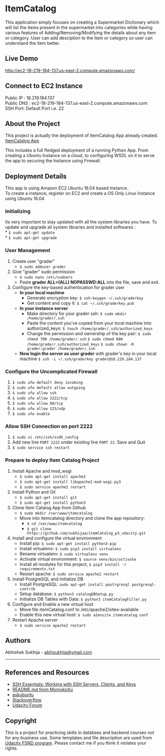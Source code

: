 # ItemCatalog

This application simply focuses on creating a Supermarket Dictionary which will list the items present in the supermarket into categories while having various features of Adding/Removing/Modifying the details about any item or category. 
User can add desciption to the item or category so user can understand the item better.

## Live Demo

http://ec2-18-219-184-137.us-east-2.compute.amazonaws.com/

## Connect to EC2 Instance

Public IP : 18.219.184.137 <br/>
Public DNS : ec2-18-219-184-137.us-east-2.compute.amazonaws.com
<br/>SSH Port: Default Port i.e. 22

## About the Project

This project is actually the deployment of ItemCatalog App already created.
<br/>[ItemCatalog App](https://github.com/sukhijaa/itemCatalog_p2_udacity)

This includes a full fledged deployment of a running Python App.
From creating a Ubuntu Instance on a cloud, to configuring WSDL on it to serve the app to securing the Instance using Firewall.

## Deployment Details

This app is using Amazon EC2 Ubuntu 16.04 based instance.
<br/> To create a instance, register on EC2 and create a OS Only Linux Instance using Ubuntu 16.04

### Initializing

Its very important to stay updated with all the system libraries you have.
To update and upgrade all system libraries and installed softwares : 
<br/>    * `$ sudo apt-get update`
<br/>    * `$ sudo apt-get upgrade`

### User Management
1. Create user "grader"
    * `$ sudo adduser grader`
2. Give "grader" sudo permission
    * `$ sudo nano /etc/sudoers`
    * Paste **grader ALL=(ALL) NOPASSWD:ALL** into the file, save and exit.
3. Configure the key-based authentication for grader user
    * **In your local machine**
        * Generate encryption key: `$ ssh-keygen ~/.ssh/graderkey`
        * Get content and copy it: `$ cat ~/.ssh/graderkey.pub`
    * **In your instance server**
        * Make directory for your grader ssh: `$ sudo mkdir /home/grader/.ssh`
        * Paste the content you've copied from your local machine into authorized_keys: `$ touch /home/grader/.ssh/authorized_keys`
        * Change the permission and ownership of the key pair:
        `$ sudo chmod 700 /home/grader/.ssh`
        `$ sudo chmod 600 /home/grader/.ssh/authorized_keys`
        `$ sudo chown -R grader:grader /home/grader/.ssh`
    * **Now login the server as user grader** with grader's key in your local machine
    `$ ssh -i ~/.ssh/graderkey grader@18.219.184.137`
    
    
### Configure the Uncomplicated Firewall
1. `$ sudo ufw default deny incoming`
2. `$ sudo ufw default allow outgoing`
3. `$ sudo ufw allow ssh`
4. `$ sudo ufw allow 2222/tcp`
5. `$ sudo ufw allow 80/tcp`
6. `$ sudo ufw allow 123/udp`
7. `$ sudo ufw enable`

### Allow SSH Connection on port 2222
1. `$ sudo vi /etc/ssh/ssdh_config`
2. Add new line `PORT 2222` under existing line `PORT 22`. Save and Quit
3. `$ sudo service ssh restart`


### Prepare to deploy Item Catalog Project
1. Install Apache and mod_wsgi
    * `$ sudo apt-get install apache2`
    * `$ sudo apt-get install libapache2-mod-wsgi-py3`
    * `$ sudo service apache2 restart`
2. Install Python and Git
    * `$ sudo apt-get install git`
    * `$ sudo apt-get install python3`
3. Clone Item Catalog App from Github
    * `$ sudo mkdir /var/www/itemcatalog`
    * Move into itemcatalog directory and clone the app repository:
        * `$ cd /var/www/itemcatalog`
        * `$ git clone https://github.com/sukhijaa/itemCatalog_p3_udacity.git`
4. Install and configure the virtual environment
    * Install pip: `$ sudo apt-get install python3-pip`
    * Install virtualenv: `$ sudo pip3 install virtualenv`
    * Rename virtualenv: `$ sudo virtualenv venv`
    * Activate virtual environment: `$ source venv/bin/activate`
    * Install all modules for this project,  `$ pip3 install -r requirements.txt`
    * Restart apache: `$ sudo service apache2 restart`
5. Install PostgreSQL and Initialize DB
    * Install PostgreSQL: `sudo apt-get install postrgresql postgresql-contrib`
    * Setup database: `$ python3 catalogDBSetup.py`
    * Initialize DB Tables with Data: `$ python3 itemCatalogFiller.py`
6. Configure and Enable a new virtual host
    * Move file itemCatalog.conf to /etc/apache2/sites-available
    * Enable this new virtual host: `$ sudo a2ensite itemcatalog.conf`
7. Restart Apache server
    * `$ sudo service apache2 restart`


## Authors

Abhishek Sukhija - abhisukhija@ymail.com

---

## References and Resources
* [SSH Essentials: Working with SSH Servers, Clients, and Keys](https://www.digitalocean.com/community/tutorials/ssh-essentials-working-with-ssh-servers-clients-and-keys)
* [README.md from MomokoXu](https://github.com/MomokoXu/Project-Linux-Server-Configuration/blob/master/README.md)
* [askubuntu](https://askubuntu.com/questions)
* [Stackoverflow](https://stackoverflow.com/)
* [Udacity Forum](https://discussions.udacity.com/)
## Copyright
This is a project for practicing skills in databses and backend courses not for any business use. Some templates and file description are used from [Udacity FSND program](https://www.udacity.com/course/full-stack-web-developer-nanodegree--nd004). Please contact me if you think it violates your rights.


